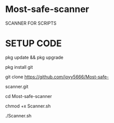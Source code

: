 # Most-safe-scanner
SCANNER FOR SCRIPTS

# SETUP CODE 
pkg update && pkg upgrade

pkg install git

git clone https://github.com/joyy5666/Most-safe-

scanner.git

cd Most-safe-scanner

chmod +x Scanner.sh

./Scanner.sh
